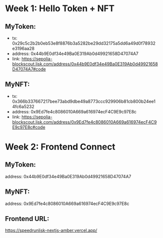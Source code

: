 # Week 1: Hello Token + NFT
## MyToken:
- tx: 0x29c5c2b2b0eb53e8f8876b3a5282be29dd32175a5dd6a49d0f78932e3196aa28
- address: 0x44b9E0df34e49Ba0E319Ab0d49921658D47074A7
- link: https://sepolia-blockscout.lisk.com/address/0x44b9E0df34e49Ba0E319Ab0d49921658D47074A7#code

## MyNFT:
- tx: 0x366b337667217bee73abd9dbe49a8773ccc929906b81cb800b24ee14fc6a5232
- address: 0x9Ed7fe4c8086010A669a616974ecF4C9E9c97E8c
- link: https://sepolia-blockscout.lisk.com/address/0x9Ed7fe4c8086010A669a616974ecF4C9E9c97E8c#code

# Week 2: Frontend Connect
## MyToken:
address: 0x44b9E0df34e49Ba0E319Ab0d49921658D47074A7

## MyNFT:
address: 0x9Ed7fe4c8086010A669a616974ecF4C9E9c97E8c

## Frontend URL:
https://speedrunlisk-nextjs-amber.vercel.app/
